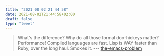 ```yaml
---
title: "2021 08 02 21 44 58"
date: 2021-08-02T21:44:58+02:00
draft: false
type: "tweet"
---
```

> What's the difference? Why do all those formal doo-hickeys matter?<br> Performance! Compiled languages are fast. Lisp is WAY faster than Ruby, over the long haul. Smokes it. --- [the-emacs-problem](https://sites.google.com/site/steveyegge2/the-emacs-problem)
